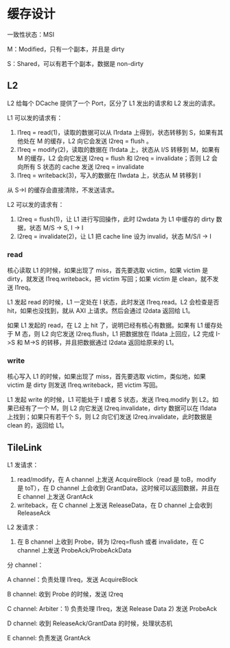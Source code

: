 # 缓存设计

一致性状态：MSI

M：Modified，只有一个副本，并且是 dirty

S：Shared，可以有若干个副本，数据是 non-dirty

## L2

L2 给每个 DCache 提供了一个 Port，区分了 L1 发出的请求和 L2 发出的请求。

L1 可以发的请求有：

1. l1req = read(1)，读取的数据可以从 l1rdata 上得到，状态转移到 S，如果有其他处在 M 的缓存，L2 向它会发送 l2req = flush 。
2. l1req = modify(2)，读取的数据在 l1rdata 上，状态从 I/S 转移到 M，如果有 M 的缓存，L2 会向它发送 l2req = flush 和 l2req = invalidate；否则 L2 会向所有 S 状态的 cache 发送 l2req = invalidate
3. l1req = writeback(3)，写入的数据在 l1wdata 上，状态从 M 转移到 I

从 S->I 的缓存会直接清除，不发送请求。

L2 可以发的请求有：

1. l2req = flush(1)，让 L1 进行写回操作，此时 l2wdata 为 L1 中缓存的 dirty 数据，状态 M/S -> S, I -> I
2. l2req = invalidate(2)，让 L1 把 cache line 设为 invalid，状态 M/S/I -> I

### read

核心读取 L1 的时候，如果出现了 miss，首先要选取 victim，如果 victim
是 dirty，就发送 l1req.writeback，把 victim 写回；如果 victim 是 clean，就不发送 l1req。

L1 发起 read 的时候，L1 一定处在 I 状态，此时发送 l1req.read。L2 会检查是否 hit，如果也没找到，就从 AXI 上请求。然后会通过 l2data 返回给 L1。

如果 L1 发起的 read，在 L2 上 hit 了，说明已经有核心有数据。如果有 L1 缓存处于 M 态，则 L2 向它发送 l2req.flush，L1 把数据放在 l1data 上回应，L2 完成 I->S 和 M->S 的转移，并且把数据通过 l2data 返回给原来的 L1。

### write

核心写入 L1 的时候，如果出现了 miss，首先要选取 victim，类似地，如果 victim 是 dirty 则发送 l1req.writeback，把 victim 写回。

L1 发起 write 的时候，L1 可能处于 I 或者 S 状态，发送 l1req.modify 到 L2。如果已经有了一个 M，则 L2 向它发送 l2req.invalidate，dirty 数据可以在 l1data 上找到；如果只有若干个 S，则 L2 向它们发送 l2req.invalidate，此时数据是 clean 的，返回给 L1。

## TileLink

L1 发请求：

1. read/modify，在 A channel 上发送 AcquireBlock（read 是 toB，modify 是 toT），在 D channel 上会收到 GrantData，这时候可以返回数据，并且在 E channel 上发送 GrantAck
2. writeback，在 C channel 上发送 ReleaseData，在 D channel 上会收到 ReleaseAck

L2 发请求：

1. 在 B channel 上收到 Probe，转为 l2req=flush 或者 invalidate，在 C channel 上发送 ProbeAck/ProbeAckData

分 channel：

A channel：负责处理 l1req，发送 AcquireBlock

B channel: 收到 Probe 的时候，发送 l2req

C channel: Arbiter：1) 负责处理 l1req，发送 Release Data 2) 发送 ProbeAck

D channel: 收到 ReleaseAck/GrantData 的时候，处理状态机

E channel: 负责发送 GrantAck